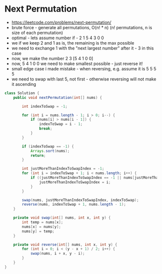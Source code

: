 # Next Permutation

- https://leetcode.com/problems/next-permutation/
- brute force - generate all permutations, O(n! * n) (n! permutations, n is size of each permutation)
- optimal - lets assume number if - 2 1 5 4 3 0 0
- we if we keep 2 and 1 as is, the remaining is the max possible
- we need to exchange 1 with the "next largest number" after it - 3 in this case
- now, we make the number 2 3 [5 4 1 0 0]
- now, 5 4 1 0 0 we need to make smallest possible - just reverse it!
- small edge case i made mistake - when reversing, e.g. assume it is 5 5 5 5
- we need to swap with last 5, not first - otherwise reversing will not make it ascending

```java
class Solution {
    public void nextPermutation(int[] nums) {

        int indexToSwap = -1;

        for (int i = nums.length - 1; i > 0; i--) {
            if (nums[i] > nums[i - 1]) {
                indexToSwap = i - 1;
                break;
            }
        }

        if (indexToSwap == -1) {
            Arrays.sort(nums);
            return;
        }

        int justMoreThanIndexToSwapIndex = -1;
        for (int i = indexToSwap + 1; i < nums.length; i++) {
            if ((justMoreThanIndexToSwapIndex == -1 || nums[justMoreThanIndexToSwapIndex] >= nums[i]) && nums[i] > nums[indexToSwap]) {
                justMoreThanIndexToSwapIndex = i;
            }
        }

        swap(nums, justMoreThanIndexToSwapIndex, indexToSwap);
        reverse(nums, indexToSwap + 1, nums.length - 1);
    }

    private void swap(int[] nums, int x, int y) {
        int temp = nums[x];
        nums[x] = nums[y];
        nums[y] = temp;
    }

    private void reverse(int[] nums, int x, int y) {
        for (int i = 0; i < (y - x + 1) / 2; i++) {
            swap(nums, i + x, y - i);
        }
    }
}
```
